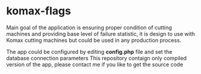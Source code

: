 # komax-flags
Main goal of the application is ensuring proper condition of cutting machines and providing base level of failure statistic, it is design to use with Komax cutting machines but could be used in any production process.

The app could be configured by editing **config.php** file and set the database connection parameters
This repository contaign only compiled version of the app, please contact me if you like to get the source code
